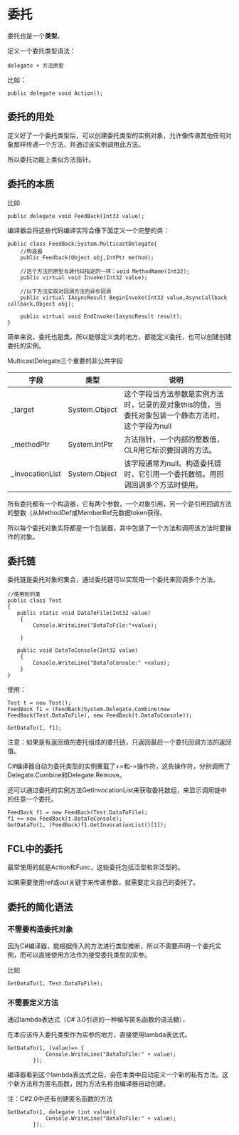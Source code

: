 # 委托
委托也是一个**类型**。

定义一个委托类型语法：

````
delegate + 方法原型
````

比如：

````
public delegate void Action();
````

## 委托的用处

定义好了一个委托类型后，可以创建委托类型的实例对象，允许像传递其他任何对象那样传递一个方法，并通过该实例调用此方法。

所以委托功能上类似方法指针。

## 委托的本质

比如
````
public delegate void FeedBack(Int32 value);
````

编译器会将这些代码编译实际会像下面定义一个完整的类：

````
public class FeedBack:System.MulticastDelegate{
	//构造器
	public Feedback(Object obj,IntPtr method);

	//这个方法的原型与源代码指定的一样：void MethodName(Int32);
	public virtual void Invoke(Int32 value);

	//以下方法实现对回调方法的异步回调
	public virtual IAsyncResult BeginInvoke(Int32 value,AsyncCallback callback,Object obj);

	public virtual void EndInvoke(IasyncResult result);
}

````

简单来说，委托也是类，所以能够定义类的地方，都能定义委托，也可以创建创建委托的实例。


MulticastDelegate三个重要的非公共字段

字段|类型|说明
---|---|---
_target| System.Object| 这个字段当方法参数是实例方法时，记录的是对象this的值，当委托对象包装一个静态方法时，这个字段为null
_methodPtr|System.IntPtr| 方法指针，一个内部的整数值，CLR用它标识要回调的方法。
_invocationList|System.Object|该字段通常为null。构造委托链时，它引用一个委托数组。用回调回调多个方法时使用。

所有委托都有一个构造器，它有两个参数，一个对象引用，另一个是引用回调方法的整数（从MethodDef或MemberRef元数据token获得。

所以每个委托对象实际都是一个包装器，其中包装了一个方法和调用该方法时要操作的对象。



## 委托链

委托链是委托对象的集合，通过委托链可以实现用一个委托来回调多个方法。


````
//使用到的类
public class Test
{
   public static void DataToFile(Int32 value)
    {
        Console.WriteLine("DataToFile:"+value);

    }

   public void DataToConsole(Int32 value)
    {
        Console.WriteLine("DataToConsole:" +value);
    }
}
````

使用：

````
Test t = new Test();
FeedBack f1 = (FeedBack)System.Delegate.Combine(new FeedBack(Test.DataToFile), new FeedBack(t.DataToConsole));

GetDataTo(1, f1);
````

注意：如果是有返回值的委托组成的委托链，只返回最后一个委托回调方法的返回值。

C#编译器自动为委托类型的实例重载了+=和-=操作符，这些操作符，分别调用了Delegate.Combine和Delegate.Remove。

还可以通过委托的实例方法GetInvocationList来获取委托数组，来显示调用链中的任意一个委托。


````
FeedBack f1 = new FeedBack(Test.DataToFile);
f1 += new FeedBack(t.DataToConsole);
GetDataTo(1, (FeedBack)f1.GetInvocationList()[1]);
````




## FCL中的委托


最常使用的就是Action和Func，这些委托包括泛型和非泛型的。


如果需要使用ref或out关键字来传递参数，就需要定义自己的委托了。


## 委托的简化语法 

### 不需要构造委托对象
因为C#编译器，能根据传入的方法进行类型推断，所以不需要声明一个委托实例，而可以直接使用方法作为接受委托类型的实参。

比如

````
GetDataTo(1, Test.DataToFile);
````


### 不需要定义方法
通过lambda表达式（C# 3.0引进的一种编写匿名函数的语法糖），

在本应该传入委托类型作为实参的地方，直接使用lambda表达式。

````
GetDataTo(1, (value)=> {
            Console.WriteLine("DataToFile:" + value);
        });
````

编译器看到这个lambda表达式之后，会在本类中自动定义一个新的私有方法。这个新方法称为匿名函数，因为方法名称由编译器自动创建。

注：C#2.0中还有创建匿名函数的方法
````
GetDataTo(1, delegate (int value){
            Console.WriteLine("DataToFile:" + value);
        });
````

